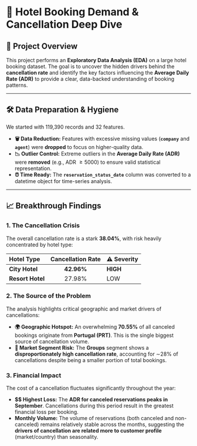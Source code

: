 # 💎 Hotel Booking Demand & Cancellation Deep Dive

## 🌟 Project Overview
This project performs an **Exploratory Data Analysis (EDA)** on a large hotel booking dataset. The goal is to uncover the hidden drivers behind the **cancellation rate** and identify the key factors influencing the **Average Daily Rate (ADR)** to provide a clear, data-backed understanding of booking patterns.

---

## 🛠️ Data Preparation & Hygiene
We started with 119,390 records and 32 features.

* **🗑️ Data Reduction:** Features with excessive missing values (**`company`** and **`agent`**) were **dropped** to focus on higher-quality data.
* **📉 Outlier Control:** Extreme outliers in the **Average Daily Rate (ADR)** were **removed** (e.g., ADR $\ge 5000$) to ensure valid statistical representation.
* **⏰ Time Ready:** The **`reservation_status_date`** column was converted to a datetime object for time-series analysis.

---

## 📈 Breakthrough Findings

### 1. The Cancellation Crisis
The overall cancellation rate is a stark **38.04%**, with risk heavily concentrated by hotel type:

| Hotel Type | Cancellation Rate | ⚠️ Severity |
| :--- | :---: | :--- |
| **City Hotel** | **42.96%** | **HIGH** |
| **Resort Hotel** | 27.98% | LOW |

### 2. The Source of the Problem
The analysis highlights critical geographic and market drivers of cancellations:

* **🌍 Geographic Hotspot:** An overwhelming **70.55%** of all canceled bookings originate from **Portugal (PRT)**. This is the single biggest source of cancellation volume.
* **🤝 Market Segment Risk:** The **Groups** segment shows a **disproportionately high cancellation rate**, accounting for $\sim$28% of cancellations despite being a smaller portion of total bookings.

### 3. Financial Impact
The cost of a cancellation fluctuates significantly throughout the year:
* **$$ Highest Loss:** The **ADR for canceled reservations peaks in September**. Cancellations during this period result in the greatest financial loss per booking.
* **Monthly Volume:** The volume of reservations (both canceled and non-canceled) remains relatively stable across the months, suggesting the **drivers of cancellation are related more to customer profile** (market/country) than seasonality.
